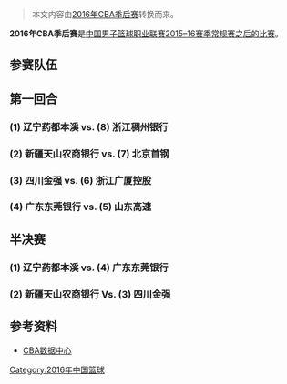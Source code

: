 > 本文内容由[2016年CBA季后赛](https://zh.wikipedia.org/wiki/2016年CBA季后赛)转换而来。


**2016年CBA季后赛**是[中国男子篮球职业联赛](../Page/中国男子篮球职业联赛.md "wikilink")[2015–16赛季常规赛之后的比赛](../Page/2015-16年中国男子篮球职业联赛.md "wikilink")。

## 参赛队伍

## 第一回合

### (1) 辽宁药都本溪 vs. (8) 浙江稠州银行

### (2) 新疆天山农商银行 vs. (7) 北京首钢

### (3) 四川金强 vs. (6) 浙江广厦控股

### (4) 广东东莞银行 vs. (5) 山东高速

## 半决赛

### (1) 辽宁药都本溪 vs. (4) 广东东莞银行

### (2) 新疆天山农商银行 Vs. (3) 四川金强

## 参考资料

  - [CBA数据中心](http://cbadata.sports.sohu.com/)

[Category:2016年中国篮球](https://zh.wikipedia.org/wiki/Category:2016年中国篮球 "wikilink")